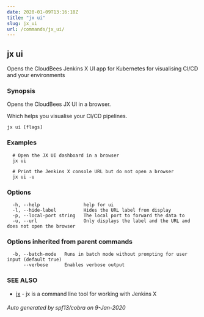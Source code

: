 ```yaml
---
date: 2020-01-09T13:16:18Z
title: "jx ui"
slug: jx_ui
url: /commands/jx_ui/
---
```

## jx ui

Opens the CloudBees Jenkins X UI app for Kubernetes for visualising CI/CD and your environments

### Synopsis

Opens the CloudBees JX UI in a browser. 

Which helps you visualise your CI/CD pipelines.

```
jx ui [flags]
```

### Examples

```
  # Open the JX UI dashboard in a browser
  jx ui
  
  # Print the Jenkins X console URL but do not open a browser
  jx ui -u
```

### Options

```
  -h, --help                help for ui
  -l, --hide-label          Hides the URL label from display
  -p, --local-port string   The local port to forward the data to
  -u, --url                 Only displays the label and the URL and does not open the browser
```

### Options inherited from parent commands

```
  -b, --batch-mode   Runs in batch mode without prompting for user input (default true)
      --verbose      Enables verbose output
```

### SEE ALSO

* [jx](/commands/jx/)	 - jx is a command line tool for working with Jenkins X

###### Auto generated by spf13/cobra on 9-Jan-2020
